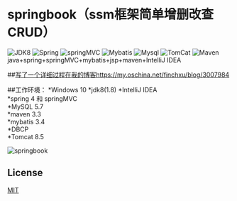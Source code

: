 # springbook（ssm框架简单增删改查CRUD）
![JDK8](https://img.shields.io/badge/jdk-8-brightgreen.svg) ![Spring](https://img.shields.io/badge/Sping-4-yellow.svg)
![springMVC](https://img.shields.io/badge/springMVC--orange.svg) ![Mybatis](https://img.shields.io/badge/MyBatis-3-yellowgreen.svg)
![Mysql](https://img.shields.io/badge/Mysql-5.7-red.svg) ![TomCat](https://img.shields.io/badge/Tomcat-8.5-lightgrey.svg)
![Maven](https://img.shields.io/badge/Maven-3.3-blue.svg)<br>
java+spring+springMVC+mybatis+jsp+maven+IntelliJ IDEA<br>

##[写了一个详细过程在我的博客https://my.oschina.net/finchxu/blog/3007984](https://my.oschina.net/finchxu/blog/3007984) <br>

##工作环境：
*Windows 10
*jdk8(1.8)
*IntelliJ IDEA <br>
*spring 4 和 springMVC<br>
*MySQL 5.7<br>
*maven 3.3<br>
*mybatis 3.4<br>
*DBCP<br>
*Tomcat 8.5<br>

![springbook](https://github.com/finch-xu/springbook/raw/master/springbook.gif)<br>

## License

[MIT](http://opensource.org/licenses/MIT)
